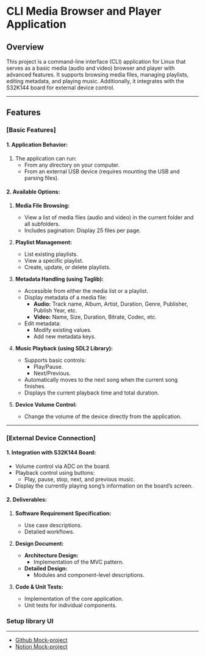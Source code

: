 # CLI Media Browser and Player Application

## Overview
This project is a command-line interface (CLI) application for Linux that serves as a basic media (audio and video) browser and player with advanced features. It supports browsing media files, managing playlists, editing metadata, and playing music. Additionally, it integrates with the S32K144 board for external device control.

---

## Features

### **[Basic Features]**

#### **1. Application Behavior:**
1. The application can run:
   - From any directory on your computer.
   - From an external USB device (requires mounting the USB and parsing files).

#### **2. Available Options:**

1. **Media File Browsing:**
   - View a list of media files (audio and video) in the current folder and all subfolders.
   - Includes pagination: Display 25 files per page.

2. **Playlist Management:**
   - List existing playlists.
   - View a specific playlist.
   - Create, update, or delete playlists.

3. **Metadata Handling (using Taglib):**
   - Accessible from either the media list or a playlist.
   - Display metadata of a media file:
     - **Audio:** Track name, Album, Artist, Duration, Genre, Publisher, Publish Year, etc.
     - **Video:** Name, Size, Duration, Bitrate, Codec, etc.
   - Edit metadata:
     - Modify existing values.
     - Add new metadata keys.

4. **Music Playback (using SDL2 Library):**
   - Supports basic controls:
     - Play/Pause.
     - Next/Previous.
   - Automatically moves to the next song when the current song finishes.
   - Displays the current playback time and total duration.

5. **Device Volume Control:**
   - Change the volume of the device directly from the application.

---

### **[External Device Connection]**

#### **1. Integration with S32K144 Board:**
- Volume control via ADC on the board.
- Playback control using buttons:
  - Play, pause, stop, next, and previous music.
- Display the currently playing song’s information on the board’s screen.

#### **2. Deliverables:**

1. **Software Requirement Specification:**
   - Use case descriptions.
   - Detailed workflows.

2. **Design Document:**
   - **Architecture Design:**
     - Implementation of the MVC pattern.
   - **Detailed Design:**
     - Modules and component-level descriptions.

3. **Code & Unit Tests:**
   - Implementation of the core application.
   - Unit tests for individual components.

### Setup library UI

---

- [Github Mock-project](https://github.com/thanhetebkdn/MOCK-project)
- [Notion Mock-project](https://thanhdeptrai.notion.site/MOCK-project-170f363afe3980b6bc66f2a9bb8b923d?pvs=4)
